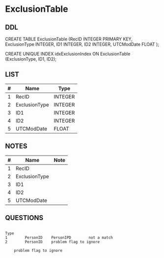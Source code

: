 # ExclusionTable

## DDL

CREATE TABLE ExclusionTable (RecID INTEGER PRIMARY KEY, ExclusionType INTEGER, ID1 INTEGER, ID2 INTEGER, UTCModDate FLOAT );

CREATE UNIQUE INDEX idxExclusionIndex ON ExclusionTable (ExclusionType, ID1, ID2);

## LIST

| #  | Name          | Type      |
|----|---------------|-----------|
| 1  | RecID         | INTEGER
| 2  | ExclusionType | INTEGER
| 3  | ID1           | INTEGER
| 4  | ID2           | INTEGER
| 5  | UTCModDate    | FLOAT

## NOTES

| #  | Name          | Note      |
|----|---------------|-----------|
| 1  | RecID         | 
| 2  | ExclusionType | 
| 3  | ID1           | 
| 4  | ID2           | 
| 5  | UTCModDate    | 

## QUESTIONS

```

Type
1        PersonID    PersonIPD        not a match
2        PersonID    problem flag to ignore

    problem flag to ignore

```


